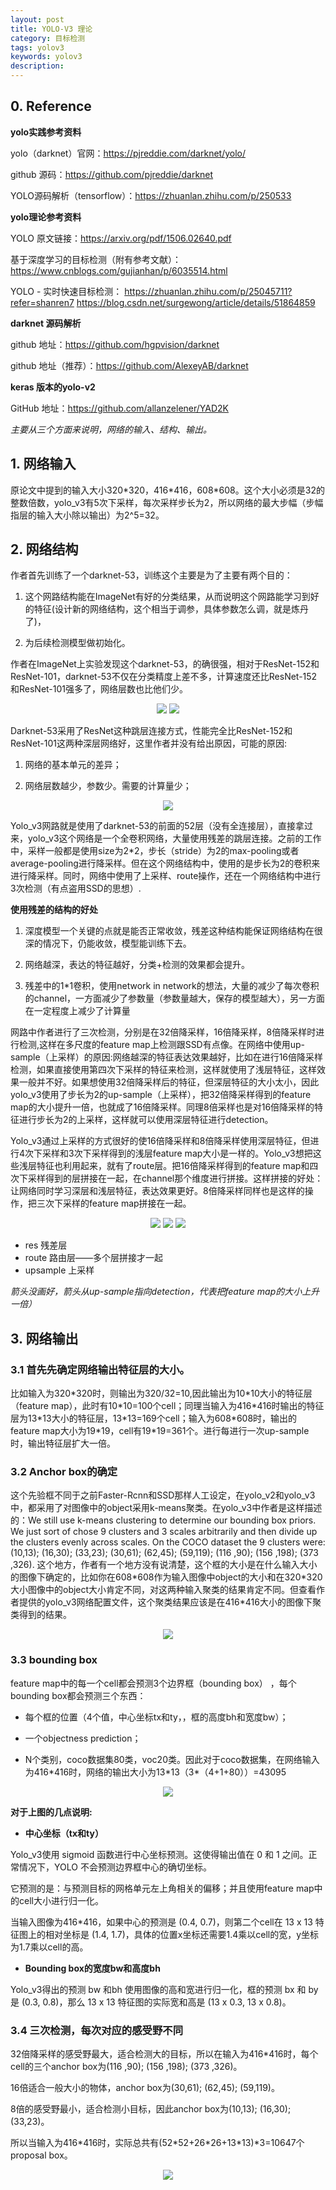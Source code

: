 ```yaml
---
layout: post
title: YOLO-V3 理论
category: 目标检测
tags: yolov3
keywords: yolov3
description:
---
```


## 0. Reference

**yolo实践参考资料**

yolo（darknet）官网：<https://pjreddie.com/darknet/yolo/>

github 源码：<https://github.com/pjreddie/darknet>

YOLO源码解析（tensorflow）：<https://zhuanlan.zhihu.com/p/250533>

**yolo理论参考资料**

YOLO 原文链接：<https://arxiv.org/pdf/1506.02640.pdf>

基于深度学习的目标检测（附有参考文献）：
<https://www.cnblogs.com/gujianhan/p/6035514.html>

YOLO - 实时快速目标检测：
<https://zhuanlan.zhihu.com/p/25045711?refer=shanren7>
<https://blog.csdn.net/surgewong/article/details/51864859>

**darknet 源码解析**

github 地址：<https://github.com/hgpvision/darknet>

github 地址（推荐）：<https://github.com/AlexeyAB/darknet>

**keras 版本的yolo-v2**

GitHub 地址：<https://github.com/allanzelener/YAD2K>

*主要从三个方面来说明，网络的输入、结构、输出。*

## 1. 网络输入

原论文中提到的输入大小320\*320，416\*416，608\*608。这个大小必须是32的整数倍数，yolo_v3有5次下采样，每次采样步长为2，所以网络的最大步幅（步幅指层的输入大小除以输出）为2^5=32。

## 2. 网络结构

作者首先训练了一个darknet-53，训练这个主要是为了主要有两个目的：

1. 这个网路结构能在ImageNet有好的分类结果，从而说明这个网路能学习到好的特征(设计新的网络结构，这个相当于调参，具体参数怎么调，就是炼丹了)，

2. 为后续检测模型做初始化。

作者在ImageNet上实验发现这个darknet-53，的确很强，相对于ResNet-152和ResNet-101，darknet-53不仅在分类精度上差不多，计算速度还比ResNet-152和ResNet-101强多了，网络层数也比他们少。

<div style="text-align:center">

<img src="https://raw.githubusercontent.com/chiemon/chiemon.github.io/master/img/yolov3-1.png">

<img src="https://raw.githubusercontent.com/chiemon/chiemon.github.io/master/img/yolov3-2.png">

</div>

Darknet-53采用了ResNet这种跳层连接方式，性能完全比ResNet-152和ResNet-101这两种深层网络好，这里作者并没有给出原因，可能的原因:

1. 网络的基本单元的差异；

2. 网络层数越少，参数少。需要的计算量少；

<div style="text-align:center">

<img src="https://raw.githubusercontent.com/chiemon/chiemon.github.io/master/img/yolov3-3.png">

</div>

Yolo_v3网路就是使用了darknet-53的前面的52层（没有全连接层），直接拿过来，yolo_v3这个网络是一个全卷积网络，大量使用残差的跳层连接。之前的工作中，采样一般都是使用size为2*2，步长（stride）为2的max-pooling或者average-pooling进行降采样。但在这个网络结构中，使用的是步长为2的卷积来进行降采样。同时，网络中使用了上采样、route操作，还在一个网络结构中进行3次检测（有点盗用SSD的思想）.

**使用残差的结构的好处**

1. 深度模型一个关键的点就是能否正常收敛，残差这种结构能保证网络结构在很深的情况下，仍能收敛，模型能训练下去。

2. 网络越深，表达的特征越好，分类+检测的效果都会提升。

3. 残差中的1*1卷积，使用network in network的想法，大量的减少了每次卷积的channel，一方面减少了参数量（参数量越大，保存的模型越大），另一方面在一定程度上减少了计算量

网路中作者进行了三次检测，分别是在32倍降采样，16倍降采样，8倍降采样时进行检测,这样在多尺度的feature map上检测跟SSD有点像。在网络中使用up-sample（上采样）的原因:网络越深的特征表达效果越好，比如在进行16倍降采样检测，如果直接使用第四次下采样的特征来检测，这样就使用了浅层特征，这样效果一般并不好。如果想使用32倍降采样后的特征，但深层特征的大小太小，因此yolo_v3使用了步长为2的up-sample（上采样），把32倍降采样得到的feature map的大小提升一倍，也就成了16倍降采样。同理8倍采样也是对16倍降采样的特征进行步长为2的上采样，这样就可以使用深层特征进行detection。

Yolo_v3通过上采样的方式很好的使16倍降采样和8倍降采样使用深层特征，但进行4次下采样和3次下采样得到的浅层feature map大小是一样的。Yolo_v3想把这些浅层特征也利用起来，就有了route层。把16倍降采样得到的feature map和四次下采样得到的层拼接在一起，在channel那个维度进行拼接。这样拼接的好处：让网络同时学习深层和浅层特征，表达效果更好。8倍降采样同样也是这样的操作，把三次下采样的feature map拼接在一起。

<div style="text-align:center">

<img src="https://raw.githubusercontent.com/chiemon/chiemon.github.io/master/img/yolov3-4.png">

<img src="https://raw.githubusercontent.com/chiemon/chiemon.github.io/master/img/yolov3-5.png">

<img src="https://raw.githubusercontent.com/chiemon/chiemon.github.io/master/img/yolov3-6.png">

</div>

* res 残差层
* route 路由层——多个层拼接才一起
* upsample 上采样

*箭头没画好，箭头从up-sample指向detection，代表把feature map的大小上升一倍）*

## 3. 网络输出

### 3.1 首先先确定网络输出特征层的大小。

比如输入为320\*320时，则输出为320/32=10,因此输出为10\*10大小的特征层（feature map），此时有10\*10=100个cell；同理当输入为416\*416时输出的特征层为13\*13大小的特征层，13\*13=169个cell；输入为608\*608时，输出的feature map大小为19\*19，cell有19\*19=361个。进行每进行一次up-sample时，输出特征层扩大一倍。

### 3.2 Anchor box的确定

这个先验框不同于之前Faster-Rcnn和SSD那样人工设定，在yolo_v2和yolo_v3中，都采用了对图像中的object采用k-means聚类。在yolo_v3中作者是这样描述的：We still use k-means clustering to determine our bounding box priors. We just sort of chose 9 clusters and 3 scales arbitrarily and then divide up the clusters evenly across scales. On the COCO dataset the 9 clusters were:(10,13); (16,30); (33,23); (30,61); (62,45); (59,119); (116 ,90); (156 ,198); (373 ,326). 这个地方，作者有一个地方没有说清楚，这个框的大小是在什么输入大小的图像下确定的，比如你在608\*608作为输入图像中object的大小和在320\*320大小图像中的object大小肯定不同，对这两种输入聚类的结果肯定不同。但查看作者提供的yolo_v3网络配置文件，这个聚类结果应该是在416\*416大小的图像下聚类得到的结果。

<div style="text-align:center">

<img src="https://raw.githubusercontent.com/chiemon/chiemon.github.io/master/img/yolov3-7.png">

</div>

### 3.3 bounding box

feature map中的每一个cell都会预测3个边界框（bounding box） ，每个bounding box都会预测三个东西：

* 每个框的位置（4个值，中心坐标tx和ty，，框的高度bh和宽度bw）；

* 一个objectness prediction；

* N个类别，coco数据集80类，voc20类。因此对于coco数据集，在网络输入为416\*416时，网络的输出大小为13\*13（3\*（4+1+80））=43095

<div style="text-align:center">

<img src="https://raw.githubusercontent.com/chiemon/chiemon.github.io/master/img/yolov3-8.png">

</div>

**对于上图的几点说明:**

* **中心坐标（tx和ty）**

Yolo_v3使用 sigmoid 函数进行中心坐标预测。这使得输出值在 0 和 1 之间。正常情况下，YOLO 不会预测边界框中心的确切坐标。

它预测的是：与预测目标的网格单元左上角相关的偏移；并且使用feature map中的cell大小进行归一化。

当输入图像为416*416，如果中心的预测是 (0.4, 0.7)，则第二个cell在 13 x 13 特征图上的相对坐标是 (1.4, 1.7)，具体的位置x坐标还需要1.4乘以cell的宽，y坐标为1.7乘以cell的高。

* **Bounding box的宽度bw和高度bh**

Yolo_v3得出的预测 bw 和bh 使用图像的高和宽进行归一化，框的预测 bx 和 by 是 (0.3, 0.8)，那么 13 x 13 特征图的实际宽和高是 (13 x 0.3, 13 x 0.8)。

### 3.4 三次检测，每次对应的感受野不同

32倍降采样的感受野最大，适合检测大的目标，所以在输入为416*416时，每个cell的三个anchor box为(116 ,90); (156 ,198); (373 ,326)。

16倍适合一般大小的物体，anchor box为(30,61); (62,45); (59,119)。

8倍的感受野最小，适合检测小目标，因此anchor box为(10,13); (16,30); (33,23)。

所以当输入为416\*416时，实际总共有(52\*52+26\*26+13\*13)\*3=10647个proposal box。

<div style="text-align:center">

<img src="https://raw.githubusercontent.com/chiemon/chiemon.github.io/master/img/yolov3-9.png">

</div>
